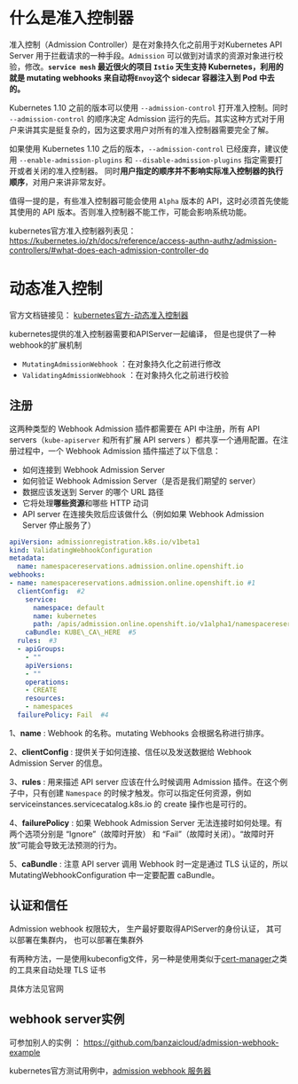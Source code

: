 # 什么是准入控制器

准入控制（Admission Controller）是在对象持久化之前用于对Kubernetes API Server 用于拦截请求的一种手段。`Admission` 可以做到对请求的资源对象进行校验，修改。**`service mesh` 最近很火的项目 `Istio` 天生支持 Kubernetes，利用的就是 mutating webhooks 来自动将`Envoy`这个 sidecar 容器注入到 Pod 中去的。**



Kubernetes 1.10 之前的版本可以使用 `--admission-control` 打开准入控制。同时 `--admission-control` 的顺序决定 Admission 运行的先后。其实这种方式对于用户来讲其实是挺复杂的，因为这要求用户对所有的准入控制器需要完全了解。

如果使用 Kubernetes 1.10 之后的版本，`--admission-control` 已经废弃，建议使用
`--enable-admission-plugins` 和 `--disable-admission-plugins` 指定需要打开或者关闭的准入控制器。 同时**用户指定的顺序并不影响实际准入控制器的执行顺序**，对用户来讲非常友好。

值得一提的是，有些准入控制器可能会使用 `Alpha` 版本的 API，这时必须首先使能其使用的 API 版本。否则准入控制器不能工作，可能会影响系统功能。

kubernetes官方准入控制器列表见： https://kubernetes.io/zh/docs/reference/access-authn-authz/admission-controllers/#what-does-each-admission-controller-do



# 动态准入控制

官方文档链接见： [kubernetes官方-动态准入控制器](https://kubernetes.io/zh/docs/reference/access-authn-authz/extensible-admission-controllers/)

kubernetes提供的准入控制器需要和APIServer一起编译， 但是也提供了一种webhook的扩展机制

- `MutatingAdmissionWebhook` ：在对象持久化之前进行修改
- `ValidatingAdmissionWebhook` ：在对象持久化之前进行校验

## 注册

这两种类型的 Webhook Admission 插件都需要在 API 中注册，所有 API servers（`kube-apiserver` 和所有扩展 API servers ）都共享一个通用配置。在注册过程中，一个 Webhook Admission 插件描述了以下信息：

- 如何连接到 Webhook Admission Server
- 如何验证 Webhook Admission Server（是否是我们期望的 server）
- 数据应该发送到 Server 的哪个 URL 路径
- 它将处理**哪些资源**和哪些 HTTP 动词
- API server 在连接失败后应该做什么（例如如果 Webhook Admission Server 停止服务了）

```yaml
apiVersion: admissionregistration.k8s.io/v1beta1
kind: ValidatingWebhookConfiguration
metadata:
  name: namespacereservations.admission.online.openshift.io
webhooks:
- name: namespacereservations.admission.online.openshift.io #1
  clientConfig:  #2
    service:
      namespace: default
      name: kubernetes
      path: /apis/admission.online.openshift.io/v1alpha1/namespacereservations
    caBundle: KUBE\_CA\_HERE  #5
  rules:  #3
  - apiGroups:
    - ""
    apiVersions:
    - ""
    operations:
    - CREATE
    resources:
    - namespaces
  failurePolicy: Fail  #4
```

1、**name** : Webhook 的名称。mutating Webhooks 会根据名称进行排序。

2、**clientConfig** : 提供关于如何连接、信任以及发送数据给 Webhook Admission Server 的信息。

3、**rules** : 用来描述 API server 应该在什么时候调用 Admission 插件。在这个例子中，只有创建 `Namespace` 的时候才触发。你可以指定任何资源，例如 serviceinstances.servicecatalog.k8s.io 的 create 操作也是可行的。

4、**failurePolicy** : 如果 Webhook Admission Server 无法连接时如何处理。有两个选项分别是 “Ignore”（故障时开放） 和 “Fail”（故障时关闭）。“故障时开放”可能会导致无法预测的行为。

5、**caBundle** : 注意 API server 调用 Webhook 时一定是通过 TLS 认证的，所以 MutatingWebhookConfiguration 中一定要配置 caBundle。

## 认证和信任

Admission webhook 权限较大， 生产最好要取得APIServer的身份认证， 其可以部署在集群内， 也可以部署在集群外

有两种方法，一是使用kubeconfig文件，另一种是使用类似于[cert-manager](https://www.qikqiak.com/post/automatic-kubernetes-ingress-https-with-lets-encrypt)之类的工具来自动处理 TLS 证书

具体方法见官网



## webhook server实例

可参加别人的实例 ： https://github.com/banzaicloud/admission-webhook-example

kubernetes官方测试用例中，[admission webhook 服务器](https://github.com/kubernetes/kubernetes/blob/v1.13.0/test/images/webhook/main.go) 